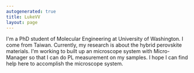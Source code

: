 ```yaml
---
autogenerated: true
title: LukeVV
layout: page
---
```


I'm a PhD student of Molecular Engineering at University of Washington.
I come from Taiwan. Currently, my research is about the hybrid
perovskite materials. I'm working to built up an microscope system with
Micro-Manager so that I can do PL measurement on my samples. I hope I
can find help here to accomplish the microscope system.
